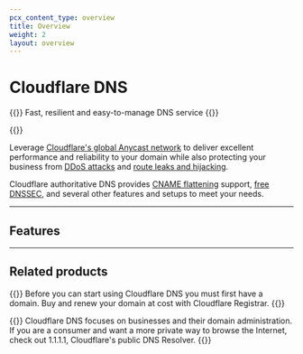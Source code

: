 ```yaml
---
pcx_content_type: overview
title: Overview
weight: 2
layout: overview
---
```


# Cloudflare DNS

{{<description>}}
Fast, resilient and easy-to-manage DNS service
{{</description>}}

{{<plan type="all">}}

Leverage [Cloudflare's global Anycast network](https://www.cloudflare.com/network/) to deliver excellent performance and reliability to your domain while also protecting your business from [DDoS attacks](https://www.cloudflare.com/learning/ddos/what-is-a-ddos-attack/) and [route leaks and hijacking](https://www.cloudflare.com/learning/security/glossary/bgp-hijacking/).

Cloudflare authoritative DNS provides [CNAME flattening](/dns/cname-flattening/) support, [free DNSSEC](/dns/dnssec/), and several other features and setups to meet your needs.

---

## Features



---
 
## Related products
 
{{<related header="Registrar" href="/registrar/" product="registrar">}}
Before you can start using Cloudflare DNS you must first have a domain. Buy and renew your domain at cost with Cloudflare Registrar.
{{</related>}}

{{<related header="DNS Resolver" href="/1.1.1.1/" product="1.1.1.1">}}
Cloudflare DNS focuses on businesses and their domain administration. If you are a consumer and want a more private way to browse the Internet, check out 1.1.1.1, Cloudflare's public DNS Resolver.
{{</related>}}
